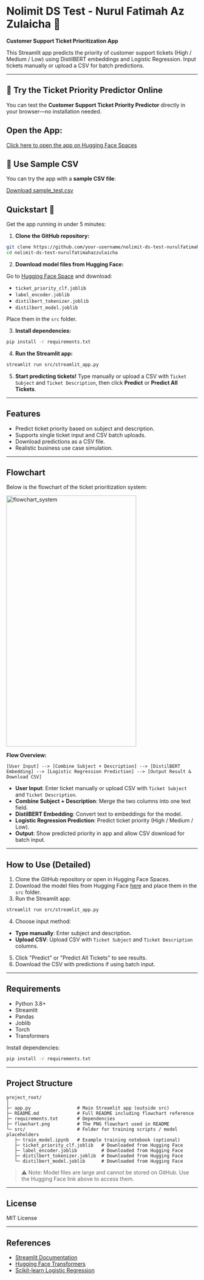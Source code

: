 # Nolimit DS Test - Nurul Fatimah Az Zulaicha 🚀

**Customer Support Ticket Prioritization App**  

This Streamlit app predicts the priority of customer support tickets (High / Medium / Low) using DistilBERT embeddings and Logistic Regression. Input tickets manually or upload a CSV for batch predictions.

---

## 🚀 Try the Ticket Priority Predictor Online

You can test the **Customer Support Ticket Priority Predictor** directly in your browser—no installation needed.  

## Open the App:
[Click here to open the app on Hugging Face Spaces](https://huggingface.co/spaces/wavynurul09/nolimit-ds-test-nurulfatimahazzulaicha)

## 📝 Use Sample CSV

You can try the app with a **sample CSV file**:

[Download sample_test.csv](https://github.com/wavynurul/nolimit-ds-test-nurulfatimahazzulaicha/blob/main/src/sample_test.csv)

## Quickstart 🚀

Get the app running in under 5 minutes:

1. **Clone the GitHub repository:**

```bash
git clone https://github.com/your-username/nolimit-ds-test-nurulfatimahazzulaicha.git
cd nolimit-ds-test-nurulfatimahazzulaicha
````

2. **Download model files from Hugging Face:**

Go to [Hugging Face Space](https://huggingface.co/spaces/wavynurul09/nolimit-ds-test-nurulfatimahazzulaicha/tree/main/src) and download:

* `ticket_priority_clf.joblib`
* `label_encoder.joblib`
* `distilbert_tokenizer.joblib`
* `distilbert_model.joblib`

Place them in the `src` folder.

3. **Install dependencies:**

```bash
pip install -r requirements.txt
```

4. **Run the Streamlit app:**

```bash
streamlit run src/streamlit_app.py
```

5. **Start predicting tickets!**
   Type manually or upload a CSV with `Ticket Subject` and `Ticket Description`, then click **Predict** or **Predict All Tickets**.

---

## Features

* Predict ticket priority based on subject and description.
* Supports single ticket input and CSV batch uploads.
* Download predictions as a CSV file.
* Realistic business use case simulation.

---

## Flowchart
Below is the flowchart of the ticket prioritization system:

<img width="342" height="662" alt="flowchart_system" src="https://github.com/user-attachments/assets/0f60e404-80fd-47a3-8bb5-7bc03e439568" />

**Flow Overview:**

```
[User Input] --> [Combine Subject + Description] --> [DistilBERT Embedding] --> [Logistic Regression Prediction] --> [Output Result & Download CSV]
```

* **User Input**: Enter ticket manually or upload CSV with `Ticket Subject` and `Ticket Description`.
* **Combine Subject + Description**: Merge the two columns into one text field.
* **DistilBERT Embedding**: Convert text to embeddings for the model.
* **Logistic Regression Prediction**: Predict ticket priority (High / Medium / Low).
* **Output**: Show predicted priority in app and allow CSV download for batch input.

---

## How to Use (Detailed)

1. Clone the GitHub repository or open in Hugging Face Spaces.
2. Download the model files from Hugging Face [here](https://huggingface.co/spaces/wavynurul09/nolimit-ds-test-nurulfatimahazzulaicha/tree/main/src) and place them in the `src` folder.
3. Run the Streamlit app:

```bash
streamlit run src/streamlit_app.py
```

4. Choose input method:

* **Type manually**: Enter subject and description.
* **Upload CSV**: Upload CSV with `Ticket Subject` and `Ticket Description` columns.

5. Click "Predict" or "Predict All Tickets" to see results.
6. Download the CSV with predictions if using batch input.

---

## Requirements

* Python 3.8+
* Streamlit
* Pandas
* Joblib
* Torch
* Transformers

Install dependencies:

```bash
pip install -r requirements.txt
```

---

## Project Structure

```
project_root/
│
├─ app.py                 # Main Streamlit app (outside src)
├─ README.md              # Full README including flowchart reference
├─ requirements.txt       # Dependencies
├─ flowchart.png          # The PNG flowchart used in README
└─ src/                   # Folder for training scripts / model placeholders
   ├─ train_model.ipynb   # Example training notebook (optional)
   ├─ ticket_priority_clf.joblib   # Downloaded from Hugging Face
   ├─ label_encoder.joblib         # Downloaded from Hugging Face
   ├─ distilbert_tokenizer.joblib  # Downloaded from Hugging Face
   └─ distilbert_model.joblib      # Downloaded from Hugging Face
```

> ⚠️ Note: Model files are large and cannot be stored on GitHub. Use the Hugging Face link above to access them.

---

## License

MIT License

---

## References

* [Streamlit Documentation](https://docs.streamlit.io/)
* [Hugging Face Transformers](https://huggingface.co/docs/transformers/)
* [Scikit-learn Logistic Regression](https://scikit-learn.org/stable/modules/generated/sklearn.linear_model.LogisticRegression.html)

```

